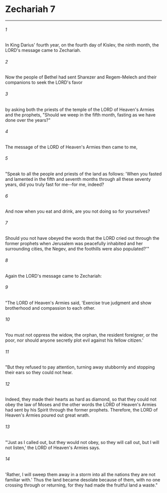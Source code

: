 # Zechariah 7
***



###### 1 
In King Darius' fourth year, on the fourth day of Kislev, the ninth month, the LORD's message came to Zechariah. 

###### 2 
Now the people of Bethel had sent Sharezer and Regem-Melech and their companions to seek the LORD's favor 

###### 3 
by asking both the priests of the temple of the LORD of Heaven's Armies and the prophets, "Should we weep in the fifth month, fasting as we have done over the years?" 

###### 4 
The message of the LORD of Heaven's Armies then came to me, 

###### 5 
"Speak to all the people and priests of the land as follows: 'When you fasted and lamented in the fifth and seventh months through all these seventy years, did you truly fast for me--for me, indeed? 

###### 6 
And now when you eat and drink, are you not doing so for yourselves? 

###### 7 
Should you not have obeyed the words that the LORD cried out through the former prophets when Jerusalem was peacefully inhabited and her surrounding cities, the Negev, and the foothills were also populated?'" 

###### 8 
Again the LORD's message came to Zechariah: 

###### 9 
"The LORD of Heaven's Armies said, 'Exercise true judgment and show brotherhood and compassion to each other. 

###### 10 
You must not oppress the widow, the orphan, the resident foreigner, or the poor, nor should anyone secretly plot evil against his fellow citizen.' 

###### 11 
"But they refused to pay attention, turning away stubbornly and stopping their ears so they could not hear. 

###### 12 
Indeed, they made their hearts as hard as diamond, so that they could not obey the law of Moses and the other words the LORD of Heaven's Armies had sent by his Spirit through the former prophets. Therefore, the LORD of Heaven's Armies poured out great wrath. 

###### 13 
"'Just as I called out, but they would not obey, so they will call out, but I will not listen,' the LORD of Heaven's Armies says. 

###### 14 
'Rather, I will sweep them away in a storm into all the nations they are not familiar with.' Thus the land became desolate because of them, with no one crossing through or returning, for they had made the fruitful land a waste."
